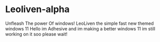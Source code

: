 # Leoliven-alpha
Unfleash The power Of windows!
LeoLiven the simple fast new themed windows 11 
Hello im Adhesive and im making a better windows 11 im still working on it soo please wait!

